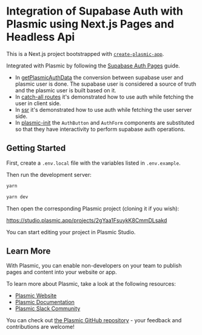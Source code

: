 # Integration of Supabase Auth with Plasmic using Next.js Pages and Headless Api

This is a Next.js project bootstrapped with [`create-plasmic-app`](https://www.npmjs.com/package/create-plasmic-app).

Integrated with Plasmic by following the [Supabase Auth Pages](https://supabase.com/docs/guides/auth/auth-helpers/nextjs-pages) guide.

- In [getPlasmicAuthData](./utils/plasmic-auth.ts) the conversion between supabase user and plasmic user is done. The supabase user is considered a source of truth and the plasmic user is built based on it.
- In [catch-all routes](./pages/%5B%5B...catchall%5D%5D.tsx) it's demonstrated how to use auth while fetching the user in client side.
- In [ssr](./pages/ssr/index.tsx) it's demonstrated how to use auth while fetching the user server side.
- In [plasmic-init](./plasmic-init.ts) the `AuthButton` and `AuthForm` components are substituted so that they have interactivity to perform supabase auth operations.

## Getting Started

First, create a `.env.local` file with the variables listed in `.env.example`.

Then run the development server:

```bash
yarn
```

```bash
yarn dev
```

Then open the corresponding Plasmic project (cloning it if you wish):

https://studio.plasmic.app/projects/2gYaa1FsuykK8CmmDLsakd

You can start editing your project in Plasmic Studio.

## Learn More

With Plasmic, you can enable non-developers on your team to publish pages and content into your website or app.

To learn more about Plasmic, take a look at the following resources:

- [Plasmic Website](https://www.plasmic.app/)
- [Plasmic Documentation](https://docs.plasmic.app/learn/)
- [Plasmic Slack Community](https://www.plasmic.app/slack)

You can check out [the Plasmic GitHub repository](https://github.com/plasmicapp/plasmic) - your feedback and contributions are welcome!